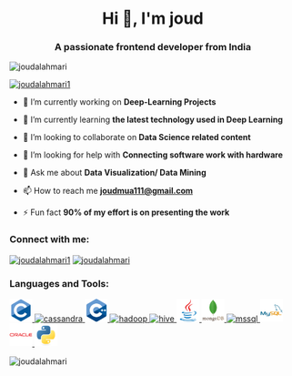 <h1 align="center">Hi 👋, I'm joud</h1>
<h3 align="center">A passionate frontend developer from India</h3>

<p align="left"> <img src="https://komarev.com/ghpvc/?username=joudalahmari&label=Profile%20views&color=0e75b6&style=flat" alt="joudalahmari" /> </p>

<p align="left"> <a href="https://twitter.com/joudalahmari1" target="blank"><img src="https://img.shields.io/twitter/follow/joudalahmari1?logo=twitter&style=for-the-badge" alt="joudalahmari1" /></a> </p>

- 🔭 I’m currently working on **Deep-Learning Projects**

- 🌱 I’m currently learning **the latest technology used in Deep Learning**

- 👯 I’m looking to collaborate on **Data Science related content**

- 🤝 I’m looking for help with **Connecting software work with hardware**

- 💬 Ask me about **Data Visualization/ Data Mining**

- 📫 How to reach me **joudmua111@gmail.com**

- ⚡ Fun fact **90% of my effort is on presenting the work**

<h3 align="left">Connect with me:</h3>
<p align="left">
<a href="https://twitter.com/joudalahmari1" target="blank"><img align="center" src="https://raw.githubusercontent.com/rahuldkjain/github-profile-readme-generator/master/src/images/icons/Social/twitter.svg" alt="joudalahmari1" height="30" width="40" /></a>
<a href="https://linkedin.com/in/joudalahmari" target="blank"><img align="center" src="https://raw.githubusercontent.com/rahuldkjain/github-profile-readme-generator/master/src/images/icons/Social/linked-in-alt.svg" alt="joudalahmari" height="30" width="40" /></a>
</p>

<h3 align="left">Languages and Tools:</h3>
<p align="left"> <a href="https://www.cprogramming.com/" target="_blank" rel="noreferrer"> <img src="https://raw.githubusercontent.com/devicons/devicon/master/icons/c/c-original.svg" alt="c" width="40" height="40"/> </a> <a href="https://cassandra.apache.org/" target="_blank" rel="noreferrer"> <img src="https://www.vectorlogo.zone/logos/apache_cassandra/apache_cassandra-icon.svg" alt="cassandra" width="40" height="40"/> </a> <a href="https://www.w3schools.com/cpp/" target="_blank" rel="noreferrer"> <img src="https://raw.githubusercontent.com/devicons/devicon/master/icons/cplusplus/cplusplus-original.svg" alt="cplusplus" width="40" height="40"/> </a> <a href="https://hadoop.apache.org/" target="_blank" rel="noreferrer"> <img src="https://www.vectorlogo.zone/logos/apache_hadoop/apache_hadoop-icon.svg" alt="hadoop" width="40" height="40"/> </a> <a href="https://hive.apache.org/" target="_blank" rel="noreferrer"> <img src="https://www.vectorlogo.zone/logos/apache_hive/apache_hive-icon.svg" alt="hive" width="40" height="40"/> </a> <a href="https://www.java.com" target="_blank" rel="noreferrer"> <img src="https://raw.githubusercontent.com/devicons/devicon/master/icons/java/java-original.svg" alt="java" width="40" height="40"/> </a> <a href="https://www.mongodb.com/" target="_blank" rel="noreferrer"> <img src="https://raw.githubusercontent.com/devicons/devicon/master/icons/mongodb/mongodb-original-wordmark.svg" alt="mongodb" width="40" height="40"/> </a> <a href="https://www.microsoft.com/en-us/sql-server" target="_blank" rel="noreferrer"> <img src="https://www.svgrepo.com/show/303229/microsoft-sql-server-logo.svg" alt="mssql" width="40" height="40"/> </a> <a href="https://www.mysql.com/" target="_blank" rel="noreferrer"> <img src="https://raw.githubusercontent.com/devicons/devicon/master/icons/mysql/mysql-original-wordmark.svg" alt="mysql" width="40" height="40"/> </a> <a href="https://www.oracle.com/" target="_blank" rel="noreferrer"> <img src="https://raw.githubusercontent.com/devicons/devicon/master/icons/oracle/oracle-original.svg" alt="oracle" width="40" height="40"/> </a> <a href="https://www.python.org" target="_blank" rel="noreferrer"> <img src="https://raw.githubusercontent.com/devicons/devicon/master/icons/python/python-original.svg" alt="python" width="40" height="40"/> </a> </p>

<p><img align="center" src="https://github-readme-stats.vercel.app/api/top-langs?username=joudalahmari&show_icons=true&locale=en&layout=compact" alt="joudalahmari" /></p>
